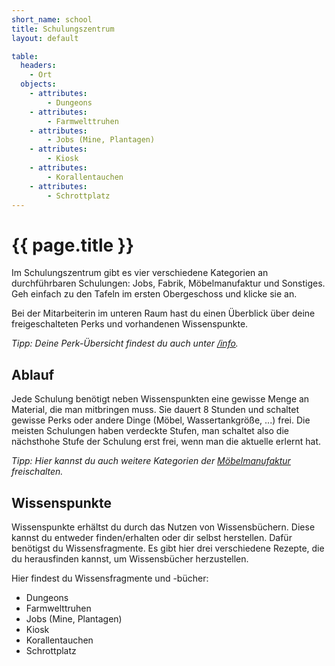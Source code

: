 ```yaml
---
short_name: school
title: Schulungszentrum
layout: default

table:
  headers:
    - Ort
  objects:
    - attributes:
        - Dungeons
    - attributes:
        - Farmwelttruhen
    - attributes:
        - Jobs (Mine, Plantagen)
    - attributes:
        - Kiosk
    - attributes:
        - Korallentauchen
    - attributes:
        - Schrottplatz
---
```

# {{ page.title }}

Im Schulungszentrum gibt es vier verschiedene Kategorien an durchführbaren
Schulungen: Jobs, Fabrik, Möbelmanufaktur und Sonstiges. Geh einfach zu den
Tafeln im ersten Obergeschoss und klicke sie an.

Bei der Mitarbeiterin im unteren Raum hast du einen Überblick über deine
freigeschalteten Perks und vorhandenen Wissenspunkte.

_Tipp: Deine Perk-Übersicht findest du auch unter [/info](/commands/info)._

## Ablauf

Jede Schulung benötigt neben Wissenspunkten eine gewisse Menge an Material,
die man mitbringen muss. Sie dauert 8 Stunden und schaltet gewisse Perks oder
andere Dinge (Möbel, Wassertankgröße, ...) frei. Die meisten Schulungen haben
verdeckte Stufen, man schaltet also die nächsthohe Stufe der Schulung erst frei,
wenn man die aktuelle erlernt hat.

_Tipp: Hier kannst du auch weitere Kategorien der [Möbelmanufaktur](/systems/furnituremanufacturer) freischalten._

## Wissenspunkte

Wissenspunkte erhältst du durch das Nutzen von Wissensbüchern. Diese kannst du
entweder finden/erhalten oder dir selbst herstellen. Dafür benötigst du
Wissensfragmente. Es gibt hier drei verschiedene Rezepte, die du herausfinden
kannst, um Wissensbücher herzustellen.

Hier findest du Wissensfragmente und -bücher:
- Dungeons
- Farmwelttruhen
- Jobs (Mine, Plantagen)
- Kiosk
- Korallentauchen
- Schrottplatz
